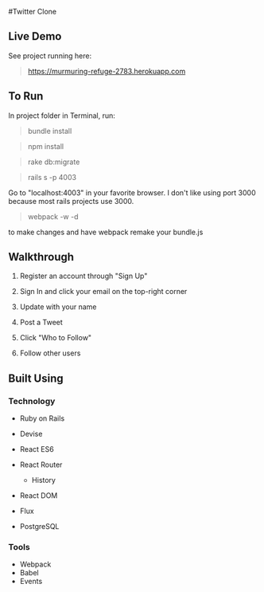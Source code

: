 #Twitter Clone

## Live Demo

See project running here:

> https://murmuring-refuge-2783.herokuapp.com

## To Run

In project folder in Terminal, run:

> bundle install

> npm install

> rake db:migrate

> rails s -p 4003

Go to "localhost:4003" in your favorite browser. I don't like using port 3000 because most rails projects use 3000.

> webpack -w -d

to make changes and have webpack remake your bundle.js

## Walkthrough

1. Register an account through "Sign Up"

2. Sign In and click your email on the top-right corner

3. Update with your name

4. Post a Tweet

5. Click "Who to Follow"

6. Follow other users

## Built Using

### Technology
* Ruby on Rails

 * Devise

* React ES6

 * React Router

     * History

 * React DOM

* Flux
* PostgreSQL

### Tools

* Webpack
* Babel
* Events
